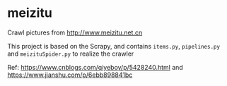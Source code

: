 # meizitu

Crawl pictures from http://www.meizitu.net.cn

This project is based on the Scrapy, and contains `items.py`, `pipelines.py` and `meizituSpider.py` to realize the crawler

Ref: https://www.cnblogs.com/qiyeboy/p/5428240.html and https://www.jianshu.com/p/6ebb898841bc
